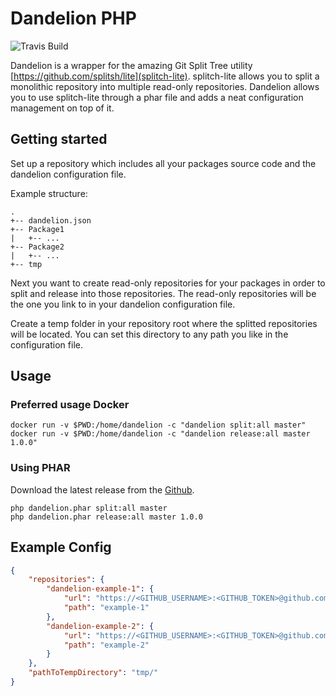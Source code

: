 # Dandelion PHP

![Travis Build](https://travis-ci.org/dandelionphp/dandelion.svg?branch=master, "")

Dandelion is a wrapper for the amazing Git Split Tree utility [https://github.com/splitsh/lite](splitch-lite). splitch-lite allows you to split a monolithic repository into multiple read-only repositories. Dandelion allows you to use splitch-lite through a phar file and adds a neat configuration management on top of it.

## Getting started
Set up a repository which includes all your packages source code and the dandelion configuration file. 

Example structure:  
```
.  
+-- dandelion.json  
+-- Package1  
|   +-- ...  
+-- Package2    
|   +-- ...  
+-- tmp  
```
  
Next you want to create read-only repositories for your packages in order to split and release into those repositories.
The read-only repositories will be the one you link to in your dandelion configuration file.
  
Create a temp folder in your repository root where the splitted repositories will be located. You can set this directory to any path you like in the configuration file. 

## Usage

### Preferred usage Docker
`docker run -v $PWD:/home/dandelion -c "dandelion split:all master"`  
`docker run -v $PWD:/home/dandelion -c "dandelion release:all master 1.0.0"`

### Using PHAR
Download the latest release from the [Github](https://github.com/dandelionphp/dandelion/releases).

`php dandelion.phar split:all master`  
`php dandelion.phar release:all master 1.0.0`

## Example Config
```json
{
    "repositories": {
        "dandelion-example-1": {
            "url": "https://<GITHUB_USERNAME>:<GITHUB_TOKEN>@github.com:dandelionphp/dandelion-example-1.git",
            "path": "example-1"
        },
        "dandelion-example-2": {
            "url": "https://<GITHUB_USERNAME>:<GITHUB_TOKEN>@github.com:dandelionphp/dandelion-example-2.git",
            "path": "example-2"
        }
    },
    "pathToTempDirectory": "tmp/"
}
```
